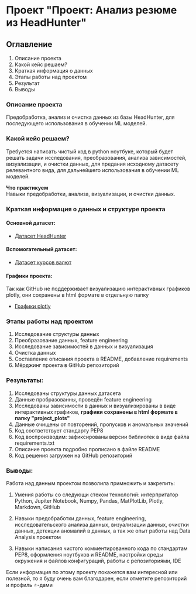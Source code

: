 # Проект "Проект: Анализ резюме из HeadHunter"

## Оглавление  
1. Описание проекта  
2. Какой кейс решаем? 
3. Краткая информация о данных
4. Этапы работы над проектом
5. Результат 
6. Выводы

### Описание проекта    
Предобработка, анализ и очистка данных из базы HeadHunter, для последующего использования в обучении ML моделей.


### Какой кейс решаем?    
Требуется написать чистый код в python ноутбуке, который будет решать задачи исследования, преобразования, анализа зависимостей, визуализации, и очистки данных, для предания исходному датасету релевантного вида, для дальнейшего использования в обучении ML моделей.

**Что практикуем**     
Навыки предобработки, анализа, визуализации, и очистки данных.


### Краткая информация о данных и структуре проекта
#### Основной датасет:
* [Датасет HeadHunter](https://drive.google.com/file/d/1uxAlfnvemRRk27qN2CTUvtOKCnJkyH5R/view?usp=sharing)

#### Вспомогательный датасет:
* [Датасет курсов валют](https://drive.google.com/file/d/1VF6avSFBZ2VQfHLKvbA-0CRJNEIdnMM-/view?usp=sharing)

#### Графики проекта:
Так как GitHub не поддерживает визуализацию интерактивных графиков plotly, они сохранены в html формате в отдельную папку
* [Графики plotly](https://drive.google.com/file/d/1VF6avSFBZ2VQfHLKvbA-0CRJNEIdnMM-/view?usp=sharing)


### Этапы работы над проектом  
1. Исследование структуры данных
2. Преобразование данных, feature engineering
3. Исследование зависимостей в данных и визуализация
4. Очистка данных
5. Составление описания проекта в README, добавление requirements
6. Мёрджинг проекта в GitHub репозиторий


### Результаты:  
1. Исследованы структуры данных датасета
2. Данные пробразованны, проведён feature engineering
3. Исследованы зависимости в данных и визуализированы в виде интерактивных графиков, **графики сохранены в html формате в папку "project_plots"**
4. Данные очищены от повторений, пропусков и аномальных значений
5. Код соответствует стандарту PEP8
6. Код воспроизводим: зафиксированы версии библиотек в виде файла requirements.txt
7. Описание проекта подробно прописано в файле README
8. Код решения загружен на GitHub репозиторий


### Выводы:  
Работа над данным проектом позволила примножить и закрепить: 
1. Умения работы со следующи стеком технологий: интерпритатор Python, Jupiter Notebook, Numpy, Pandas, MatPlotLib, Plotly, Markdown, GitHub

2. Навыки предобработки данных, feature engineering, исследовательского анализа данных, визуализации данных, очистки данных, детекции аномалий в данных, а так же опыт работы над Data Analysis проектом

3. Навыки написания чистого комментированного кода по стандартам PEP8, оформления ноутбуков и README, настройки среды окружения и файлов конфигураций, работы с репозиториями, IDE

Если информация по этому проекту покажется вам интересной или полезной, то я буду очень вам благодарен, если отметите репозиторий и профиль ⭐️-дами